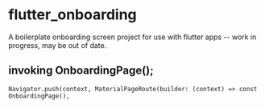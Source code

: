 # flutter_onboarding
A boilerplate onboarding screen project for use with flutter apps -- work in progress, may be out of date.

## invoking OnboardingPage();

```
Navigator.push(context, MaterialPageRoute(builder: (context) => const OnboardingPage(),
```